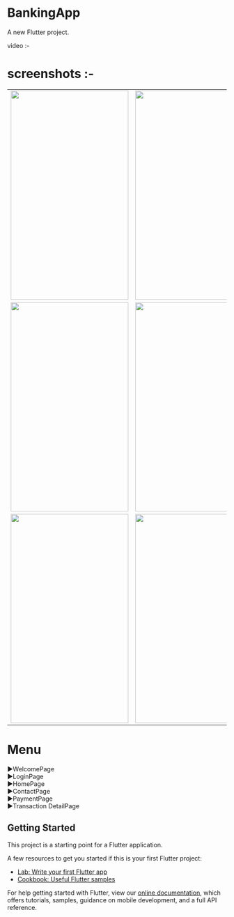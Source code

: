 # BankingApp

A new Flutter project.

video :- 

# screenshots :- 
<table>

  <tr>
    <td><img src="https://user-images.githubusercontent.com/55824155/114508228-bf422800-9c51-11eb-9341-561947d1f706.jpg" width=270 height=480></td>
    <td><img src="https://user-images.githubusercontent.com/55824155/114508245-c406dc00-9c51-11eb-944f-1f4137c86d35.jpg" width=270 height=480></td>
    <td><img src="https://user-images.githubusercontent.com/55824155/114508264-c79a6300-9c51-11eb-8a2d-6685723992bb.png" width=270 height=480></td>
  </tr>
    <tr>
    <td><img src="https://user-images.githubusercontent.com/55824155/114508286-cc5f1700-9c51-11eb-81ef-418d0f0efe72.jpg" width=270 height=480></td>
    <td><img src="https://user-images.githubusercontent.com/55824155/114508296-cf5a0780-9c51-11eb-9172-833ff0eeec78.png" width=270 height=480></td>
    <td><img src="https://user-images.githubusercontent.com/55824155/114508305-d2ed8e80-9c51-11eb-9f73-8217c8929235.jpg" width=270 height=480></td>
  </tr>
    <tr>
    <td><img src="https://user-images.githubusercontent.com/55824155/114508318-d6811580-9c51-11eb-9bb1-876a14541706.png" width=270 height=480></td>
    <td><img src="https://user-images.githubusercontent.com/55824155/114508327-d8e36f80-9c51-11eb-861e-e70c9b280f2c.jpg" width=270 height=480></td>
    <td><img src="https://user-images.githubusercontent.com/55824155/114523677-1f40ca80-9c62-11eb-9e8a-77be5f727391.png" width=270 height=480></td>
  </tr>
 </table>

# Menu
▶️WelcomePage     
▶️LoginPage         
▶️HomePage     
▶️ContactPage   
▶️PaymentPage    
▶️Transaction DetailPage 

## Getting Started

This project is a starting point for a Flutter application.

A few resources to get you started if this is your first Flutter project:

- [Lab: Write your first Flutter app](https://flutter.dev/docs/get-started/codelab)
- [Cookbook: Useful Flutter samples](https://flutter.dev/docs/cookbook)

For help getting started with Flutter, view our
[online documentation](https://flutter.dev/docs), which offers tutorials,
samples, guidance on mobile development, and a full API reference.
